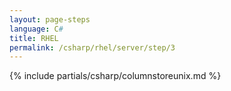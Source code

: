 ```yaml
---
layout: page-steps
language: C#
title: RHEL
permalink: /csharp/rhel/server/step/3
---
```


{% include partials/csharp/columnstoreunix.md %}
